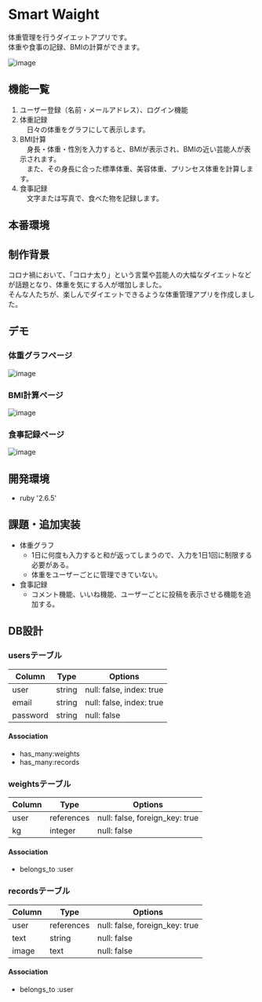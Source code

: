 # Smart Waight
体重管理を行うダイエットアプリです。  
体重や食事の記録、BMIの計算ができます。

![image](https://user-images.githubusercontent.com/66629789/100531081-73ac5600-323d-11eb-891d-e33a68b0899d.png)

## 機能一覧
1. ユーザー登録（名前・メールアドレス）、ログイン機能
2. 体重記録  
　日々の体重をグラフにして表示します。
3. BMI計算  
　身長・体重・性別を入力すると、BMIが表示され、BMIの近い芸能人が表示されます。  
　また、その身長に合った標準体重、美容体重、プリンセス体重を計算します。
4. 食事記録  
　文字または写真で、食べた物を記録します。
 
## 本番環境

## 制作背景  
  コロナ禍において、「コロナ太り」という言葉や芸能人の大幅なダイエットなどが話題となり、体重を気にする人が増加しました。  
  そんな人たちが、楽しんでダイエットできるような体重管理アプリを作成しました。

## デモ
### 体重グラフページ
![image](https://user-images.githubusercontent.com/66629789/100531110-a0f90400-323d-11eb-9003-8558d3533dd9.png)
### BMI計算ページ
![image](https://user-images.githubusercontent.com/66629789/100531113-b40bd400-323d-11eb-8230-0e0897a2cc20.png)
### 食事記録ページ
![image](https://user-images.githubusercontent.com/66629789/100531121-c2f28680-323d-11eb-8b75-4b52f06ba529.png)



## 開発環境
* ruby '2.6.5'

## 課題・追加実装
- 体重グラフ　　
  - 1日に何度も入力すると和が返ってしまうので、入力を1日1回に制限する必要がある。
  - 体重をユーザーごとに管理できていない。
- 食事記録
  - コメント機能、いいね機能、ユーザーごとに投稿を表示させる機能を追加する。

## DB設計

### usersテーブル

|Column  |Type  |Options                 |
|--------|------|------------------------|
|user    |string|null: false, index: true|
|email   |string|null: false, index: true|
|password|string|null: false             |

#### Association
- has_many:weights
- has_many:records

### weightsテーブル

|Column|Type      |Options                       |
|------|----------|------------------------------|
|user  |references|null: false, foreign_key: true|
|kg    |integer   |null: false                   |

#### Association
- belongs_to :user

### recordsテーブル

|Column|Type      |Options                       |
|------|----------|------------------------------|
|user  |references|null: false, foreign_key: true|
|text  |string    |null: false                   |
|image |text      |null: false                   |

#### Association
- belongs_to :user
